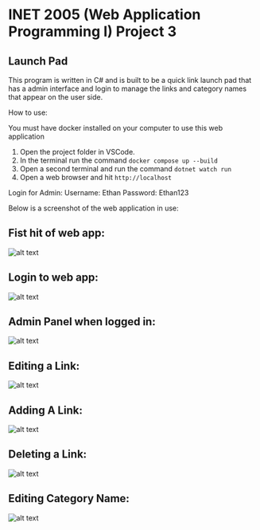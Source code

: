 # INET 2005 (Web Application Programming I) Project 3
## Launch Pad

This program is written in C# and is built to be a quick link launch pad that has a admin interface
and login to manage the links and category names that appear on the user side.

How to use: 

You must have docker installed on your computer to use this web application

1. Open the project folder in VSCode.
2. In the terminal run the command `docker compose up --build`
3. Open a second terminal and run the command `dotnet watch run`
4. Open a web browser and hit `http://localhost`

Login for Admin:
Username: Ethan
Password: Ethan123

Below is a screenshot of the web application in use:
## Fist hit of web app:
![alt text](https://github.com/Trailblazer780/launchPad/blob/master/Pictures/Picture1.JPG)

## Login to web app:
![alt text](https://github.com/Trailblazer780/launchPad/blob/master/Pictures/Picture2.JPG)

## Admin Panel when logged in:
![alt text](https://github.com/Trailblazer780/launchPad/blob/master/Pictures/Picture3.JPG)

## Editing a Link:
![alt text](https://github.com/Trailblazer780/launchPad/blob/master/Pictures/Picture4.JPG)

## Adding A Link:
![alt text](https://github.com/Trailblazer780/launchPad/blob/master/Pictures/Picture5.JPG)

## Deleting a Link:
![alt text](https://github.com/Trailblazer780/launchPad/blob/master/Pictures/Picture7.JPG)

## Editing Category Name:
![alt text](https://github.com/Trailblazer780/launchPad/blob/master/Pictures/Picture6.JPG)
